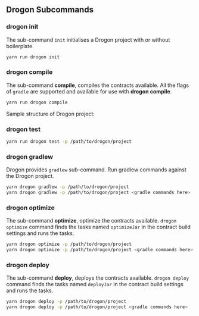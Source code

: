 ## Drogon Subcommands

### drogon init

The sub-command `init` initialises a Drogon project with or without boilerplate.

```sh
yarn run drogon init
```

### drogon compile

The sub-command **compile**, compiles the contracts available. All the flags of `gradle` are supported and available for use with **drogon compile**.

```sh
yarn run drogon compile
```

Sample structure of Drogon project:

### drogon test

```sh
yarn run drogon test -p /path/to/drogon/project
```

### drogon gradlew

Drogon provides `gradlew` sub-command. Run gradlew commands against the Drogon project.

```sh
yarn drogon gradlew -p /path/to/drogon/project
yarn drogon gradlew -p /path/to/drogon/project <gradle commands here>
```

### drogon optimize

The sub-command **optimize**, optimize the contracts available. `drogon optimize` command finds the tasks named `optimizeJar` in the contract build settings and runs the tasks.

```sh
yarn drogon optimize -p /path/to/drogon/project
yarn drogon optimize -p /path/to/drogon/project <gradle commands here>
```

### drogon deploy

The sub-command **deploy**, deploys the contracts available. `drogon deploy` command finds the tasks named `deployJar` in the contract build settings and runs the tasks.

```sh
yarn drogon deploy -p /path/to/drogon/project
yarn drogon deploy -p /path/to/drogon/project <gradle commands here>
```
